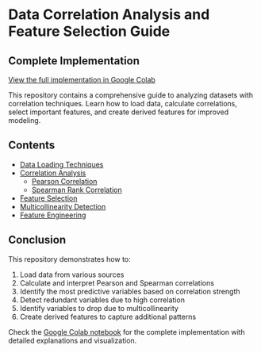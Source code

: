# Data Correlation Analysis and Feature Selection Guide

## Complete Implementation
[View the full implementation in Google Colab](https://colab.research.google.com/drive/1hAHqHyobRyTvuGBqn24tYKIh_FxFCRwl?usp=sharing)

This repository contains a comprehensive guide to analyzing datasets with correlation techniques. Learn how to load data, calculate correlations, select important features, and create derived features for improved modeling.

## Contents

- [Data Loading Techniques](#data-loading-techniques)
- [Correlation Analysis](#correlation-analysis)
  - [Pearson Correlation](#pearson-correlation)
  - [Spearman Rank Correlation](#spearman-rank-correlation)
- [Feature Selection](#feature-selection)
- [Multicollinearity Detection](#multicollinearity-detection)
- [Feature Engineering](#feature-engineering)


## Conclusion

This repository demonstrates how to:

1. Load data from various sources
2. Calculate and interpret Pearson and Spearman correlations
3. Identify the most predictive variables based on correlation strength
4. Detect redundant variables due to high correlation
5. Identify variables to drop due to multicollinearity
6. Create derived features to capture additional patterns

Check the [Google Colab notebook](https://colab.research.google.com/drive/1hAHqHyobRyTvuGBqn24tYKIh_FxFCRwl?usp=sharing) for the complete implementation with detailed explanations and visualization.